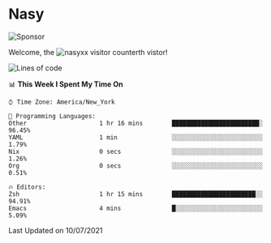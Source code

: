 # Nasy

<!--
<p align="center">
<img height="200" src="https://github-readme-stats.vercel.app/api?username=nasyxx&count_private=true&show_icons=true&theme=dracula&include_all_commits=true"/>
<img height="200" src="https://github-readme-stats.vercel.app/api/top-langs/?username=nasyxx&theme=dracula&hide=html,jupyter+notebook&count_private=true&show_icons=true"/>
</p>

  
----------------
-->

![Sponsor](https://img.shields.io/static/v1.svg?label=Sponsor&message=%E2%9D%A4&logo=GitHub&style=flat&color=pink)
 
Welcome, the ![nasyxx visitor counter](https://count.getloli.com/get/@nasyxx?theme=rule34)th vistor!
 
<!--START_SECTION:waka-->
![Lines of code](https://img.shields.io/badge/From%20Hello%20World%20I%27ve%20Written-5.4%20million%20lines%20of%20code-blue)

📊 **This Week I Spent My Time On** 

```text
⌚︎ Time Zone: America/New_York

💬 Programming Languages: 
Other                    1 hr 16 mins        ████████████████████████░   96.45% 
YAML                     1 min               ░░░░░░░░░░░░░░░░░░░░░░░░░   1.79% 
Nix                      0 secs              ░░░░░░░░░░░░░░░░░░░░░░░░░   1.26% 
Org                      0 secs              ░░░░░░░░░░░░░░░░░░░░░░░░░   0.51%

🔥 Editors: 
Zsh                      1 hr 15 mins        ███████████████████████░░   94.91% 
Emacs                    4 mins              █░░░░░░░░░░░░░░░░░░░░░░░░   5.09%

```


 Last Updated on 10/07/2021
<!--END_SECTION:waka-->

<!-- ![visitors](https://visitor-badge.laobi.icu/badge?page_id=nasyxx.nasyxx) -->
